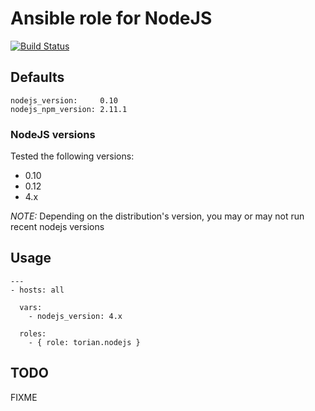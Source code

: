 # Ansible role for NodeJS

[![Build Status](https://travis-ci.org/torian/ansible-role-nodejs.svg)](https://travis-ci.org/torian/ansible-role-nodejs)

## Defaults

```
nodejs_version:     0.10
nodejs_npm_version: 2.11.1
```

### NodeJS versions

Tested the following versions:

  * 0.10
  * 0.12
  * 4.x

*NOTE:* Depending on the distribution's version, you may or may not
run recent nodejs versions

## Usage

```
---
- hosts: all

  vars:
    - nodejs_version: 4.x

  roles:
    - { role: torian.nodejs }

```

## TODO

FIXME


